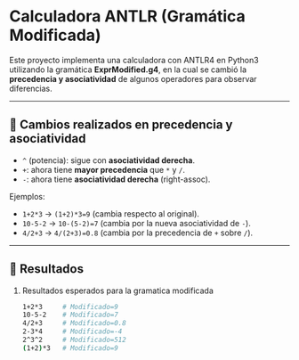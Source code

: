 
# Calculadora ANTLR (Gramática Modificada)

Este proyecto implementa una calculadora con ANTLR4 en Python3 utilizando la gramática **ExprModified.g4**, en la cual se cambió la **precedencia y asociatividad** de algunos operadores para observar diferencias.

---

## 📌 Cambios realizados en precedencia y asociatividad
- `^` (potencia): sigue con **asociatividad derecha**.
- `+`: ahora tiene **mayor precedencia** que `*` y `/`.
- `-`: ahora tiene **asociatividad derecha** (right-assoc).

Ejemplos:
- `1+2*3` → `(1+2)*3=9` (cambia respecto al original).
- `10-5-2` → `10-(5-2)=7` (cambia por la nueva asociatividad de `-`).
- `4/2+3` → `4/(2+3)=0.8` (cambia por la precedencia de `+` sobre `/`).

---

## 🚀 Resultados
1. Resultados esperados para la gramatica modificada
   ```bash
   1+2*3     # Modificado=9
   10-5-2    # Modificado=7
   4/2+3     # Modificado=0.8
   2-3*4     # Modificado=-4
   2^3^2     # Modificado=512
   (1+2)*3   # Modificado=9
